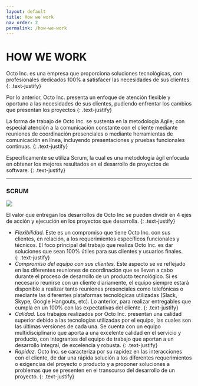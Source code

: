 ```yaml
---
layout: default
title: How we work
nav_order: 2
permalink: /how-we-work
---
```



# HOW WE WORK

Octo Inc. es una empresa que proporciona soluciones tecnológicas, con profesionales dedicados 100% a  satisfacer las necesidades de sus clientes. 
{: .text-justify}

Por lo anterior, Octo Inc. presenta un enfoque de atención flexible y oportuno a las necesidades de sus clientes, pudiendo enfrentar los cambios que presentan los proyectos 
{: .text-justify}

La forma de trabajo de Octo Inc. se sustenta en la metodología Agile, con especial atención a la comunicación constante con el cliente mediante reuniones de coordinación presenciales o mediante herramientas de comunicación en línea, incluyendo presentaciones y pruebas funcionales continuas. 
{: .text-justify}

Específicamente se utiliza Scrum, la cual es una metodología ágil enfocada en obtener los mejores resultados en el desarrollo de proyectos de software.
{: .text-justify}

------

### SCRUM

![](https://2.bp.blogspot.com/-bEGzuRz6Lq4/WmGKSR0O6ZI/AAAAAAAAFOY/GGTZyyvnLDw-OI7DP8pjjDb81539NHJUgCLcBGAs/s1600/La%2Bcertificacion%2BScrum%2BMaster%2BProfesional.png)

El valor que entregan los desarrollos de Octo Inc se pueden dividir en 4 ejes de acción y ejecución en los proyectos que desarrolla.
{: .text-justify}   
- _Flexibilidad._ Este es un compromiso que tiene Octo Inc. con sus clientes, en relación, a los requerimientos específicos funcionales y técnicos. El foco principal del trabajo que realiza Octo Inc. es dar soluciones que sean 100% útiles para sus clientes y usuarios finales.  
{: .text-justify}
- _Compromiso del equipo con sus clientes._ Este aspecto se ve reflejado en las diferentes reuniones de coordinación que se llevan a cabo durante el proceso de desarrollo de un producto tecnológico. Si es necesario reunirse con un cliente diariamente, el equipo siempre estará disponible a realizar tanto reuniones presenciales como telefónicas o mediante las diferentes plataformas tecnológicas  utilizadas (Slack, Skype, Google Hangouts, etc). Lo anterior, para realizar entregables que cumpla en un 100% con las expectativas del cliente.
{: .text-justify}
- _Calidad._ Los trabajos realizados por Octo Inc. presentan una calidad superior debido a las tecnologías utilizadas por el equipo, las cuales son las últimas versiones de cada una. Se cuenta con un equipo multidisciplinario que aporta a una excelente calidad en el servicio y producto, con integrantes del equipo de trabajo que aportan a un desarrollo integral, de excelencia y  robusta. 
{: .text-justify}
- _Rapidez._ Octo Inc. se caracteriza por su rapidez en las interacciones con el cliente, de dar una rápìda solución a los diferentes requerimientos o exigencias del proyecto o producto y a proponer soluciones a problemas que se presenten en el transcurso del desarrollo de un proyecto. 
{: .text-justify}